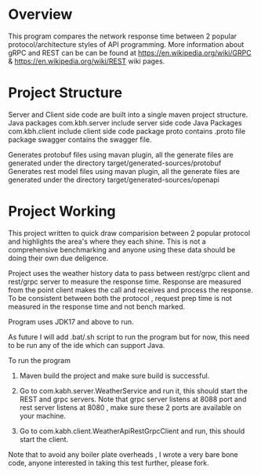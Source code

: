 # Overview

This program compares the network response time between 2 popular protocol/architecture styles  of API programming. 
More information about gRPC and REST can be can be found at https://en.wikipedia.org/wiki/GRPC & https://en.wikipedia.org/wiki/REST wiki pages. 


# Project Structure

Server and Client side code are built into a single maven project structure. 
Java packages com.kbh.server include  server side code
Java Packages com.kbh.client include client side code
package proto contains .proto file
package swagger contains the swagger file.

Generates protobuf files using mavan plugin, all the generate files are generated under the directory target/generated-sources/protobuf
Generates rest model files using mavan plugin, all the generate files are generated under the directory target/generated-sources/openapi

# Project Working

This project written to quick draw comparision between 2 popular protocol and highlights the area's where they each shine. This is not a comprehensive benchmarking and anyone using these data should be doing their own due deligence.

Project uses the weather history data to pass between rest/grpc client and rest/grpc server to measure the response time. 
Response are measured from the point client makes the call and receives and process the response. To be consistent between both the protocol , request prep time is not measured in the response time and not bench marked. 

Program uses JDK17 and above to run. 

As future I will add .bat/.sh script to run the program but for now, this need to be run any of the ide which can support Java.

To run the program 
1. Maven build the project and make sure build is successful.
2. Go to com.kabh.server.WeatherService and run it, this should start the REST and grpc servers.
   Note that grpc server listens at 8088 port and rest server listens at 8080 , make sure these 2 ports are available on your machine.

3. Go to com.kabh.client.WeatherApiRestGrpcClient and run, this should start the client.

Note that to avoid any boiler plate overheads , I wrote a very bare bone code, anyone interested in taking this test further, please fork.






